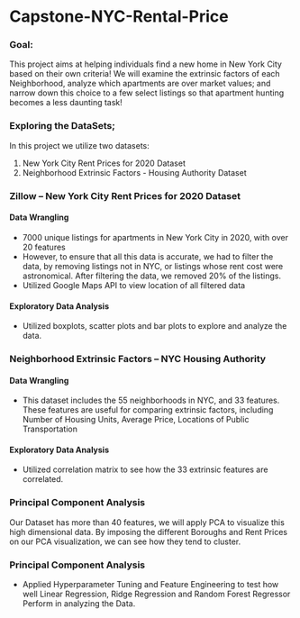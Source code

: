 # Capstone-NYC-Rental-Price

### Goal: 
This project aims at helping individuals find a new home in New York City based on their own criteria! We will examine the extrinsic factors of each Neighborhood, analyze which apartments are over market values; and narrow down this choice to a few select listings so that apartment hunting becomes a less daunting task!  

### Exploring the DataSets; 
In this project we utilize two datasets:
1. New York City Rent Prices for 2020 Dataset
2. Neighborhood Extrinsic Factors - Housing Authority Dataset

### Zillow – New York City Rent Prices for 2020 Dataset
#### Data Wrangling
- 7000 unique listings for apartments in New York City in 2020, with over 20 features
- However, to ensure that all this data is accurate, we had to filter the data, by removing listings not in NYC, or listings whose rent cost were astronomical. After filtering the data, we removed 20% of the listings.
- Utilized Google Maps API to view location of all filtered data

#### Exploratory Data Analysis
- Utilized boxplots, scatter plots and bar plots to explore and analyze the data. 

### Neighborhood Extrinsic Factors – NYC Housing Authority
#### Data Wrangling
- This dataset includes the 55 neighborhoods in NYC, and 33 features. These features are useful for comparing extrinsic factors, including Number of Housing Units, Average Price, Locations of Public Transportation

#### Exploratory Data Analysis
- Utilized correlation matrix to see how the 33 extrinsic features are correlated. 

### Principal Component Analysis
Our Dataset has more than 40 features, we will apply PCA to visualize this high dimensional data. By imposing the different Boroughs and Rent Prices on our PCA visualization, we can see how they tend to cluster.

### Principal Component Analysis
- Applied Hyperparameter Tuning and Feature Engineering to test how well Linear Regression, Ridge Regression and Random Forest Regressor Perform in analyzing the Data. 
